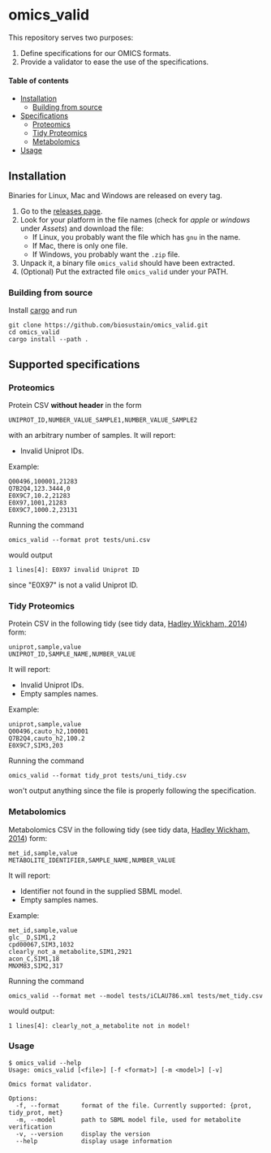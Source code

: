 # omics_valid

This repository serves two purposes:

1. Define specifications for our OMICS formats.
2. Provide a validator to ease the use of the specifications.

#### Table of contents
<!--ts-->
   * [Installation](#installation)
      * [Building from source](#building-from-source)
   * [Specifications](#supported-specifications)
      * [Proteomics](#proteomics)
      * [Tidy Proteomics](#tidy-proteomics)
      * [Metabolomics](#metabolomics)
   * [Usage](#usage)
<!--te-->

## Installation

Binaries for Linux, Mac and Windows are released on every tag.

1. Go to the [releases page](https://github.com/biosustain/omics_valid/releases/).
2. Look for your platform in the file names (check for _apple_ or _windows_ under _Assets_) and download the file:
	- If Linux, you probably want the file which has `gnu` in the name.
	- If Mac, there is only one file.
	- If Windows, you probably want the `.zip` file.
3. Unpack it, a binary file `omics_valid` should have been extracted.
4. (Optional) Put the extracted file `omics_valid` under your PATH.

### Building from source

Install [cargo](https://doc.rust-lang.org/cargo/getting-started/installation.html) and run

```
git clone https://github.com/biosustain/omics_valid.git
cd omics_valid
cargo install --path .
```

## Supported specifications

### Proteomics
Protein CSV **without header** in the form

```csv
UNIPROT_ID,NUMBER_VALUE_SAMPLE1,NUMBER_VALUE_SAMPLE2
```

with an arbitrary number of samples. It will report:
* Invalid Uniprot IDs.

Example:

```csv
Q00496,100001,21283
Q7B2Q4,123.3444,0
E0X9C7,10.2,21283
E0X97,1001,21283
E0X9C7,1000.2,23131
```

Running the command

```shell
omics_valid --format prot tests/uni.csv
```

would output

```
1 lines[4]: E0X97 invalid Uniprot ID
```

since "E0X97" is not a valid Uniprot ID.

### Tidy Proteomics

Protein CSV  in the following tidy (see tidy data, [Hadley Wickham, 2014](https://www.jstatsoft.org/article/view/v059i10)) form:

```csv
uniprot,sample,value
UNIPROT_ID,SAMPLE_NAME,NUMBER_VALUE
```

It will report:
* Invalid Uniprot IDs.
* Empty samples names.

Example:

```csv
uniprot,sample,value
Q00496,cauto_h2,100001
Q7B2Q4,cauto_h2,100.2
E0X9C7,SIM3,203
```

Running the command

```shell
omics_valid --format tidy_prot tests/uni_tidy.csv
```

won't output anything since the file is properly following the specification.

### Metabolomics
Metabolomics CSV  in the following tidy (see tidy data, [Hadley Wickham, 2014](https://www.jstatsoft.org/article/view/v059i10)) form:

```csv
met_id,sample,value
METABOLITE_IDENTIFIER,SAMPLE_NAME,NUMBER_VALUE
```

It will report:
* Identifier not found in the supplied SBML model.
* Empty samples names.

Example:

```csv
met_id,sample,value
glc__D,SIM1,2
cpd00067,SIM3,1032
clearly_not_a_metabolite,SIM1,2921
acon_C,SIM1,18
MNXM83,SIM2,317
```

Running the command

```shell
omics_valid --format met --model tests/iCLAU786.xml tests/met_tidy.csv
```

would output:

```
1 lines[4]: clearly_not_a_metabolite not in model!
```

### Usage

```shell
$ omics_valid --help
Usage: omics_valid [<file>] [-f <format>] [-m <model>] [-v]

Omics format validator.

Options:
  -f, --format      format of the file. Currently supported: {prot, tidy_prot, met}
  -m, --model       path to SBML model file, used for metabolite verification
  -v, --version     display the version
  --help            display usage information
```
